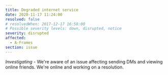 ```yaml
---
title: Degraded internet service
date: 2020-11-17 11:24:00
resolved: false
# resolvedWhen: 2017-12-17 16:58:00
# Possible severity levels: down, disrupted, notice
severity: disrupted
affected:
  - A-Frames
section: issue
---
```


*Investigating* - We're aware of an issue affecting sending DMs and viewing online friends. We're online and working on a resolution.

